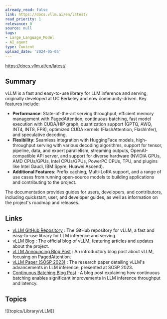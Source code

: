 ```yaml
---
already_read: false
link: https://docs.vllm.ai/en/latest/
read_priority: 1
relevance: 0
source: null
tags:
- Large_Language_Model
- AI_agent
type: Content
upload_date: '2024-05-05'
---
```


https://docs.vllm.ai/en/latest/
## Summary

vLLM is a fast and easy-to-use library for LLM inference and serving, originally developed at UC Berkeley and now community-driven. Key features include:

- **Performance**: State-of-the-art serving throughput, efficient memory management with PagedAttention, continuous batching, fast model execution with CUDA/HIP graph, quantization support (GPTQ, AWQ, INT4, INT8, FP8), optimized CUDA kernels (FlashAttention, FlashInfer), and speculative decoding.
- **Flexibility**: Seamless integration with HuggingFace models, high-throughput serving with various decoding algorithms, support for tensor, pipeline, data, and expert parallelism, streaming outputs, OpenAI-compatible API server, and support for diverse hardware (NVIDIA GPUs, AMD CPUs/GPUs, Intel CPUs/GPUs, PowerPC CPUs, TPU, and plugins like Intel Gaudi, IBM Spyre, Huawei Ascend).
- **Additional Features**: Prefix caching, Multi-LoRA support, and a range of use cases from running open-source models to building applications and contributing to the project.

The documentation provides guides for users, developers, and contributors, including quickstart, user, and developer guides, as well as information on the project's roadmap and releases.
## Links

- [vLLM GitHub Repository](https://github.com/vllm-project/vllm) : The GitHub repository for vLLM, a fast and easy-to-use library for LLM inference and serving.
- [vLLM Blog](https://blog.vllm.ai) : The official blog of vLLM, featuring articles and updates about the project.
- [vLLM Announcing Blog Post](https://blog.vllm.ai/2023/06/20/vllm.html) : An introductory blog post about vLLM, focusing on PagedAttention.
- [vLLM Paper (SOSP 2023)](https://arxiv.org/abs/2306.00978) : The research paper detailing vLLM's advancements in LLM inference, presented at SOSP 2023.
- [Continuous Batching Blog Post](https://www.anyscale.com/blog/continuous-batching-llm-inference) : A blog post explaining how continuous batching enables significant improvements in LLM inference throughput and latency.

## Topics

![[topics/Library/vLLM]]
